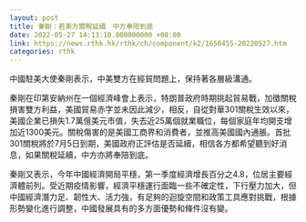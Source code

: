 ```yaml
---
layout: post
title: 秦剛：若美方關稅延續　中方奉陪到底
date: 2022-05-27 14:13:10.000000000 +08:00
link: https://news.rthk.hk/rthk/ch/component/k2/1650455-20220527.htm
categories: rthk
---
```


中國駐美大使秦剛表示，中美雙方在經貿問題上，保持著各層級溝通。

秦剛在印第安納州在一個經濟峰會上表示，特朗普政府時期挑起貿易戰，加徵關稅損害雙方利益，美國貿易赤字並未因此減少，相反，自從對華301關稅生效以來，美國企業已損失1.7萬億美元市值，失去近25萬個就業職位，每個家庭年均開支增加近1300美元。關稅傷害的是美國工商界和消費者，並推高美國國內通脹。首批301關稅將於7月5日到期，美國政府正評估是否延續，相信各方都希望聽到好消息，如果關稅延續，中方亦將奉陪到底。

秦剛又表示，今年中國經濟開局平穩，第一季度經濟增長百分之4.8，位居主要經濟體前列。受近期疫情影響，經濟平穩運行面臨一些不確定性，下行壓力加大，但中國經濟潛力足、韌性大、活力強，有足夠的迴旋空間和政策工具應對挑戰，根據形勢變化進行調整，中國發展具有的多方面優勢和條件沒有變。
